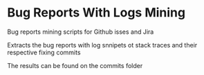 # Bug Reports With Logs Mining

Bug reports mining scripts for Github isses and Jira

Extracts the bug reports with log snnipets ot stack traces and their respective fixing commits

The results can be found on the commits folder
